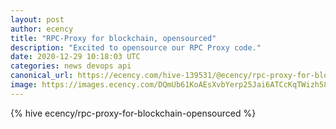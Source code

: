 ```yaml
---
layout: post
author: ecency
title: "RPC-Proxy for blockchain, opensourced"
description: "Excited to opensource our RPC Proxy code."
date: 2020-12-29 10:18:03 UTC
categories: news devops api
canonical_url: https://ecency.com/hive-139531/@ecency/rpc-proxy-for-blockchain-opensourced
image: https://images.ecency.com/DQmUb61KoAEsXvbYerp25Jai6ATCcKqTWizh58Sm9mgyYCU/rpc_proxy.png
---
```

{% hive ecency/rpc-proxy-for-blockchain-opensourced %}

